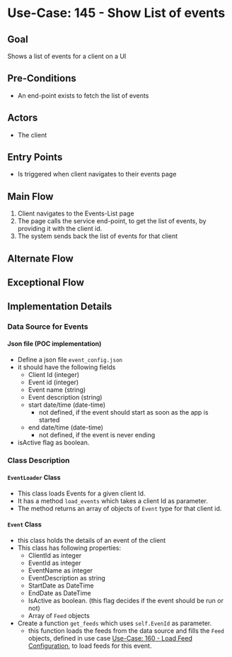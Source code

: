 # Use-Case: 145 - Show List of events

## Goal

Shows a list of events for a client on a UI

## Pre-Conditions

- An end-point exists to fetch the list of events

## Actors

- The client

## Entry Points

- Is triggered when client navigates to their events page

## Main Flow

1. Client navigates to the Events-List page
2. The page calls the service end-point, to get the list of events, by providing it with the client id.
3. The system sends back the list of events for that client

## Alternate Flow

## Exceptional Flow

## Implementation Details

### Data Source for Events

#### Json file (POC implementation)

- Define a json file `event_config.json`
- it should have the following fields
  - Client Id (integer)
  - Event id (integer)
  - Event name (string)
  - Event description (string)
  - start date/time (date-time)
    - not defined, if the event should start as soon as the app is started
  - end date/time (date-time)
    - not defined, if the event is never ending
- isActive flag as boolean.


### Class Description

#### `EventLoader` Class

- This class loads Events for a given client Id.
- It has a method `load_events` which takes a client Id as parameter.
- The method returns an array of objects of `Event` type for that client id.

#### `Event` Class

- this class holds the details of an event of the client
- This class has following properties:
  - ClientId as integer
  - EventId as integer
  - EventName as integer
  - EventDescription as string
  - StartDate as DateTime
  - EndDate as DateTime
  - IsActive as boolean. (this flag decides if the event should be run or not)
  - Array of `Feed` objects
- Create a function `get_feeds` which uses `self.EvenId` as parameter.
    - this function loads the feeds from the data source and fills the `Feed` objects, defined in use case [Use-Case: 160 - Load Feed Configuration](160-Load_Feed_Configuration.md), to load feeds for this event.
